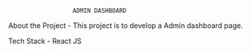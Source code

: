                       ADMIN DASHBOARD 

About the Project - This project is to develop a Admin dashboard page.

Tech Stack - React JS
